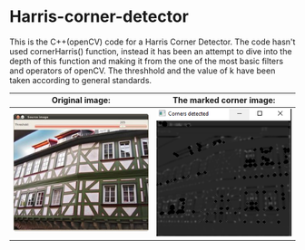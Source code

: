 # Harris-corner-detector
This is the C++(openCV) code for a Harris Corner Detector. The code hasn't used cornerHarris() function, instead it has been an attempt to dive into the depth of this function and making it from the one of the most basic filters and operators of openCV. The threshhold and the value of k have been taken according to general standards.


Original image:           |  The marked corner image:
:-------------------------:|:-------------------------:
![](house.jpg)             |  ![](corner_gray.PNG)




